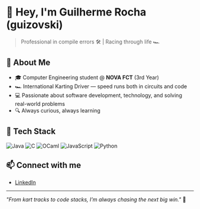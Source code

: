 # 👋 Hey, I'm Guilherme Rocha (guizovski)

> Professional in compile errors 🛠️ | Racing through life 🏎️

## 🚀 About Me
- 🎓 Computer Engineering student @ **NOVA FCT** (3rd Year)
- 🏎️ International Karting Driver — speed runs both in circuits and code
- 💻 Passionate about software development, technology, and solving real-world problems
- 🔍 Always curious, always learning

## 🧰 Tech Stack
![Java](https://img.shields.io/badge/Java-ED8B00?style=for-the-badge&logo=openjdk&logoColor=white)
![C](https://img.shields.io/badge/C-A8B9CC?style=for-the-badge&logo=c&logoColor=white)
![OCaml](https://img.shields.io/badge/OCaml-EC6813?style=for-the-badge&logo=ocaml&logoColor=white)
![JavaScript](https://camo.githubusercontent.com/71a05982226ad8c04589b2314c709d3f24543145232cd6bf7952a27789919761/68747470733a2f2f696d672e736869656c64732e696f2f62616467652f4a6176615363726970742d2532333332333333302e7376673f7374796c653d666f722d7468652d6261646765266c6f676f3d6a617661736372697074266c6f676f436f6c6f723d463744463145)
![Python](https://img.shields.io/badge/-Python-3776AB?style=for-the-badge&logo=python&logoColor=white)



## 📫 Connect with me
- [LinkedIn](https://www.linkedin.com/in/rochamg/)

---
_"From kart tracks to code stacks, I’m always chasing the next big win."_ 🏁
